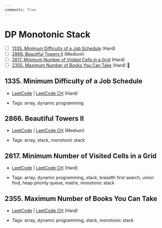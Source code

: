 ```yaml
---
comments: True
---
```


# DP Monotonic Stack

- [ ] [1335. Minimum Difficulty of a Job Schedule](https://leetcode.cn/problems/minimum-difficulty-of-a-job-schedule/) (Hard)
- [ ] [2866. Beautiful Towers II](https://leetcode.cn/problems/beautiful-towers-ii/) (Medium)
- [ ] [2617. Minimum Number of Visited Cells in a Grid](https://leetcode.cn/problems/minimum-number-of-visited-cells-in-a-grid/) (Hard)
- [ ] [2355. Maximum Number of Books You Can Take](https://leetcode.cn/problems/maximum-number-of-books-you-can-take/) (Hard) 👑

## 1335. Minimum Difficulty of a Job Schedule

-   [LeetCode](https://leetcode.com/problems/minimum-difficulty-of-a-job-schedule/) | [LeetCode CH](https://leetcode.cn/problems/minimum-difficulty-of-a-job-schedule/) (Hard)

-   Tags: array, dynamic programming

## 2866. Beautiful Towers II

-   [LeetCode](https://leetcode.com/problems/beautiful-towers-ii/) | [LeetCode CH](https://leetcode.cn/problems/beautiful-towers-ii/) (Medium)

-   Tags: array, stack, monotonic stack

## 2617. Minimum Number of Visited Cells in a Grid

-   [LeetCode](https://leetcode.com/problems/minimum-number-of-visited-cells-in-a-grid/) | [LeetCode CH](https://leetcode.cn/problems/minimum-number-of-visited-cells-in-a-grid/) (Hard)

-   Tags: array, dynamic programming, stack, breadth first search, union find, heap priority queue, matrix, monotonic stack

## 2355. Maximum Number of Books You Can Take

-   [LeetCode](https://leetcode.com/problems/maximum-number-of-books-you-can-take/) | [LeetCode CH](https://leetcode.cn/problems/maximum-number-of-books-you-can-take/) (Hard)

-   Tags: array, dynamic programming, stack, monotonic stack
